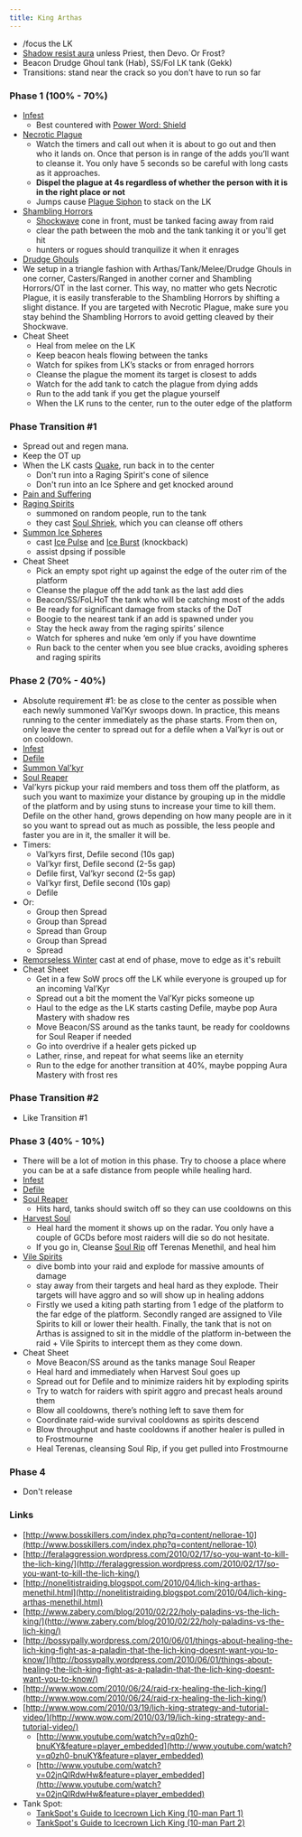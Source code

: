 ```yaml
---
title: King Arthas
---
```

  * /focus the LK
  * [Shadow resist aura](http://www.wowhead.com/?spell=48943) unless Priest, then Devo.  Or Frost?
  * Beacon Drudge Ghoul tank (Hab), SS/Fol LK tank (Gekk)
  * Transitions: stand near the crack so you don't have to run so far



### Phase 1 (100% - 70%)
  * [Infest](http://www.wowhead.com/spell=70541)
    * Best countered with [Power Word: Shield](http://www.wowhead.com/?spell=48066)
  * [Necrotic Plague](http://www.wowhead.com/spell=70337)
    * Watch the timers and call out when it is about to go out and then who it lands on. Once that person is in range of the adds you’ll want to cleanse it. You only have 5 seconds so be careful with long casts as it approaches.
    * **Dispel the plague at 4s regardless of whether the person with it is in the right place or not**
    * Jumps cause [Plague Siphon](http://www.wowhead.com/?spell=74074) to stack on the LK
  * [Shambling Horrors](http://www.wowhead.com/spell=70372)
      * [Shockwave](http://www.wowhead.com/spell=72149) cone in front, must be tanked facing away from raid
      * clear the path between the mob and the tank tanking it or you'll get hit
      * hunters or rogues should tranquilize it when it enrages
  * [Drudge Ghouls](http://www.wowhead.com/spell=70358)
  * We setup in a triangle fashion with Arthas/Tank/Melee/Drudge Ghouls in one corner, Casters/Ranged in another corner and Shambling Horrors/OT in the last corner. This way, no matter who gets Necrotic Plague, it is easily transferable to the Shambling Horrors by shifting a slight distance. If you are targeted with Necrotic Plague, make sure you stay behind the Shambling Horrors to avoid getting cleaved by their Shockwave. 
  * Cheat Sheet
    * Heal from melee on the LK
    * Keep beacon heals flowing between the tanks
    * Watch for spikes from LK’s stacks or from enraged horrors
    * Cleanse the plague the moment its target is closest to adds
    * Watch for the add tank to catch the plague from dying adds
    * Run to the add tank if you get the plague yourself
    * When the LK runs to the center, run to the outer edge of the platform
### Phase Transition #1
  * Spread out and regen mana.
  * Keep the OT up
  * When the LK casts [Quake](http://wowhead.com/spell=72262), run back in to the center
    * Don't run into a Raging Spirit's cone of silence
    * Don't run into an Ice Sphere and get knocked around
  * [Pain and Suffering](http://www.wowhead.com/?spell=72133)
  * [Raging Spirits](http://www.wowhead.com/spell=69200)
    * summoned on random people, run to the tank
    * they cast [Soul Shriek](http://www.wowhead.com/?spell=69242), which you can cleanse off others
  * [Summon Ice Spheres](http://www.wowhead.com/spell=69103)
    * cast [Ice Pulse](http://wowhead.com/spell=73776) and [Ice Burst](http://wowhead.com/spell=69108) (knockback)
    * assist dpsing if possible
  * Cheat Sheet
    * Pick an empty spot right up against the edge of the outer rim of the platform
    * Cleanse the plague off the add tank as the last add dies
    * Beacon/SS/FoLHoT the tank who will be catching most of the adds
    * Be ready for significant damage from stacks of the DoT
    * Boogie to the nearest tank if an add is spawned under you
    * Stay the heck away from the raging spirits’ silence
    * Watch for spheres and nuke ‘em only if you have downtime
    * Run back to the center when you see blue cracks, avoiding spheres and raging spirits

### Phase 2 (70% - 40%)
  * Absolute requirement #1: be as close to the center as possible when each newly summoned Val’Kyr swoops down. In practice, this means running to the center immediately as the phase starts. From then on, only leave the center to spread out for a defile when a Val’kyr is out or on cooldown.
  * [Infest](http://www.wowhead.com/spell=70541)
  * [Defile](http://www.wowhead.com/spell=72754)
  * [Summon Val'kyr](http://www.wowhead.com/spell=69037)
  * [Soul Reaper](http://www.wowhead.com/spell=69409)
  * Val’kyrs pickup your raid members and toss them off the platform, as such you want to maximize your distance by grouping up in the middle of the platform and by using stuns to increase your time to kill them. Defile on the other hand, grows depending on how many people are in it so you want to spread out as much as possible, the less people and faster you are in it, the smaller it will be.
  * Timers:
    * Val’kyrs first, Defile second (10s gap)
    * Val’kyr first, Defile second (2-5s gap)
    * Defile first, Val’kyr second (2-5s gap)
    * Val’kyr first, Defile second (10s gap)
    * Defile
  * Or:
    * Group then Spread
    * Group than Spread
    * Spread than Group
    * Group than Spread
    * Spread
  * [Remorseless Winter](http://www.wowhead.com/?spell=68981) cast at end of phase, move to edge as it's rebuilt
  * Cheat Sheet
    * Get in a few SoW procs off the LK while everyone is grouped up for an incoming Val’Kyr
    * Spread out a bit the moment the Val’Kyr picks someone up
    * Haul to the edge as the LK starts casting Defile, maybe pop Aura Mastery with shadow res
    * Move Beacon/SS around as the tanks taunt, be ready for cooldowns for Soul Reaper if needed
    * Go into overdrive if a healer gets picked up
    * Lather, rinse, and repeat for what seems like an eternity
    * Run to the edge for another transition at 40%, maybe popping Aura Mastery with frost res

### Phase Transition #2
  * Like Transition #1

### Phase 3 (40% - 10%)
  * There will be a lot of motion in this phase. Try to choose a place where you can be at a safe distance from people while healing hard. 
  * [Infest](http://www.wowhead.com/spell=70541)
  * [Defile](http://www.wowhead.com/spell=72754)
  * [Soul Reaper](http://www.wowhead.com/spell=69409)
    * Hits hard, tanks should switch off so they can use cooldowns on this
  * [Harvest Soul](http://www.wowhead.com/spell=68980)
    * Heal hard the moment it shows up on the radar. You only have a couple of GCDs before most raiders will die so do not hesitate.
    * If you go in, Cleanse [Soul Rip](http://www.wowhead.com/?spell=69397) off Terenas Menethil, and heal him
  * [Vile Spirits](http://www.wowhead.com/spell=70498)
    * dive bomb into your raid and explode for massive amounts of damage
    * stay away from their targets and heal hard as they explode. Their targets will have aggro and so will show up in healing addons
    * Firstly we used a kiting path starting from 1 edge of the platform to the far edge of the platform. Secondly ranged are assigned to Vile Spirits to kill or lower their health. Finally, the tank that is not on Arthas is assigned to sit in the middle of the platform in-between the raid + Vile Spirits to intercept them as they come down. 
  * Cheat Sheet
    * Move Beacon/SS around as the tanks manage Soul Reaper
    * Heal hard and immediately when Harvest Soul goes up
    * Spread out for Defile and to minimize raiders hit by exploding spirits
    * Try to watch for raiders with spirit aggro and precast heals around them
    * Blow all cooldowns, there’s nothing left to save them for
    * Coordinate raid-wide survival cooldowns as spirits descend
    * Blow throughput and haste cooldowns if another healer is pulled in to Frostmourne
    * Heal Terenas, cleansing Soul Rip, if you get pulled into Frostmourne

### Phase 4
  * Don't release
### Links
  * [http://www.bosskillers.com/index.php?q=content/nellorae-10](http://www.bosskillers.com/index.php?q=content/nellorae-10)
  * [http://feralaggression.wordpress.com/2010/02/17/so-you-want-to-kill-the-lich-king/](http://feralaggression.wordpress.com/2010/02/17/so-you-want-to-kill-the-lich-king/)
  * [http://nonelitistraiding.blogspot.com/2010/04/lich-king-arthas-menethil.html](http://nonelitistraiding.blogspot.com/2010/04/lich-king-arthas-menethil.html)
  * [http://www.zabery.com/blog/2010/02/22/holy-paladins-vs-the-lich-king/](http://www.zabery.com/blog/2010/02/22/holy-paladins-vs-the-lich-king/)
  * [http://bossypally.wordpress.com/2010/06/01/things-about-healing-the-lich-king-fight-as-a-paladin-that-the-lich-king-doesnt-want-you-to-know/](http://bossypally.wordpress.com/2010/06/01/things-about-healing-the-lich-king-fight-as-a-paladin-that-the-lich-king-doesnt-want-you-to-know/)
  * [http://www.wow.com/2010/06/24/raid-rx-healing-the-lich-king/](http://www.wow.com/2010/06/24/raid-rx-healing-the-lich-king/)
  * [http://www.wow.com/2010/03/19/lich-king-strategy-and-tutorial-video/](http://www.wow.com/2010/03/19/lich-king-strategy-and-tutorial-video/)
    * [http://www.youtube.com/watch?v=q0zh0-bnuKY&feature=player_embedded](http://www.youtube.com/watch?v=q0zh0-bnuKY&feature=player_embedded)
    * [http://www.youtube.com/watch?v=02jnQIRdwHw&feature=player_embedded](http://www.youtube.com/watch?v=02jnQIRdwHw&feature=player_embedded)
  * Tank Spot:
    * [TankSpot's Guide to Icecrown Lich King (10-man Part 1)](http://www.youtube.com/watch?v=er2uUCcbP38)
    * [TankSpot's Guide to Icecrown Lich King (10-man Part 2)](http://www.youtube.com/watch?v=zNLRDuEMT-Q&feature=channel)
